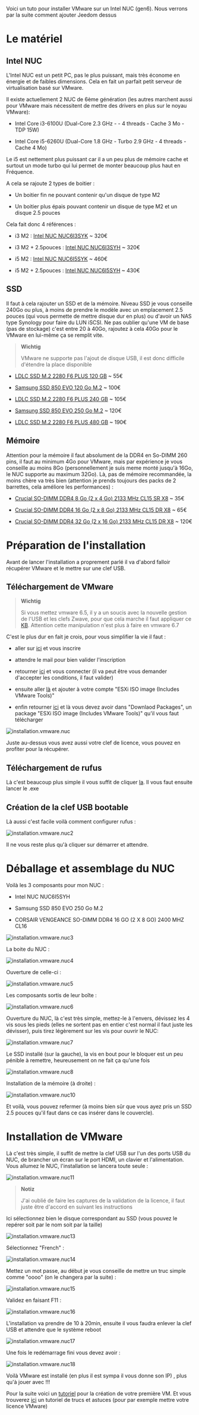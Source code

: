 Voici un tuto pour installer VMware sur un Intel NUC (gen6). Nous
verrons par la suite comment ajouter Jeedom dessus

Le matériel 
===========

Intel NUC 
---------

L'Intel NUC est un petit PC, pas le plus puissant, mais très économe en
énergie et de faibles dimensions. Cela en fait un parfait petit serveur
de virtualisation basé sur VMware.

Il existe actuellement 2 NUC de 6ème génération (les autres marchent
aussi pour VMware mais nécessitent de mettre des drivers en plus sur le
noyau VMware):

-   Intel Core i3-6100U (Dual-Core 2.3 GHz - - 4 threads - Cache 3 Mo -
    TDP 15W)

-   Intel Core i5-6260U (Dual-Core 1.8 GHz - Turbo 2.9 GHz - 4 threads -
    Cache 4 Mo)

Le i5 est nettement plus puissant car il a un peu plus de mémoire cache
et surtout un mode turbo qui lui permet de monter beaucoup plus haut en
Fréquence.

A cela se rajoute 2 types de boitier :

-   Un boitier fin ne pouvant contenir qu'un disque de type M2

-   Un boitier plus épais pouvant contenir un disque de type M2 et un
    disque 2.5 pouces

Cela fait donc 4 références :

-   i3 M2 : [Intel NUC
    NUC6I3SYK](http://www.ldlc.com/fiche/PB00203086.html) \~ 320€

-   i3 M2 + 2.5pouces : [Intel NUC
    NUC6I3SYH](http://www.ldlc.com/fiche/PB00203148.html) \~ 320€

-   i5 M2 : [Intel NUC
    NUC6I5SYK](http://www.ldlc.com/fiche/PB00203084.html) \~ 460€

-   i5 M2 + 2.5pouces : [Intel NUC
    NUC6I5SYH](http://www.ldlc.com/fiche/PB00202760.html) \~ 430€

SSD 
---

Il faut à cela rajouter un SSD et de la mémoire. Niveau SSD je vous
conseille 240Go ou plus, à moins de prendre le modèle avec un
emplacement 2.5 pouces (qui vous permette de mettre disque dur en plus)
ou d'avoir un NAS type Synology pour faire du LUN iSCSI. Ne pas oublier
qu'une VM de base (pas de stockage) c'est entre 20 à 40Go, rajoutez à
cela 40Go pour le VMware en lui-même ça se remplit vite.

> **Wichtig**
>
> VMware ne supporte pas l'ajout de disque USB, il est donc difficile
> d'étendre la place disponible

-   [LDLC SSD M.2 2280 F6 PLUS 120
    GB](http://www.ldlc.com/fiche/PB00203635.html) \~ 55€

-   [Samsung SSD 850 EVO 120 Go
    M.2](http://www.ldlc.com/fiche/PB00185923.html) \~ 100€

-   [LDLC SSD M.2 2280 F6 PLUS 240
    GB](http://www.ldlc.com/fiche/PB00203636.html) \~ 105€

-   [Samsung SSD 850 EVO 250 Go
    M.2](http://www.ldlc.com/fiche/PB00185924.html) \~ 120€

-   [LDLC SSD M.2 2280 F6 PLUS 480
    GB](http://www.ldlc.com/fiche/PB00207301.html) \~ 190€

Mémoire 
-------

Attention pour la mémoire il faut absolument de la DDR4 en So-DIMM 260
pins, il faut au minimum 4Go pour VMware, mais par expérience je vous
conseille au moins 8Go (personnellement je suis meme monté jusqu'à 16Go,
le NUC supporte au maximum 32Go). Là, pas de mémoire recommandée, la
moins chère va très bien (attention je prends toujours des packs de 2
barrettes, cela améliore les performances) :

-   [Crucial SO-DIMM DDR4 8 Go (2 x 4 Go) 2133 MHz CL15 SR
    X8](http://www.ldlc.com/fiche/PB00204134.html) \~ 35€

-   [Crucial SO-DIMM DDR4 16 Go (2 x 8 Go) 2133 MHz CL15 DR
    X8](http://www.ldlc.com/fiche/PB00204135.html) \~ 65€

-   [Crucial SO-DIMM DDR4 32 Go (2 x 16 Go) 2133 MHz CL15 DR
    X8](http://www.ldlc.com/fiche/PB00204136.html) \~ 120€

Préparation de l'installation 
=============================

Avant de lancer l'installation a proprement parlé il va d'abord falloir
récupérer VMware et le mettre sur une clef USB.

Téléchargement de VMware 
------------------------

> **Wichtig**
>
> Si vous mettez vmware 6.5, il y a un soucis avec la nouvelle gestion
> de l'USB et les clefs Zwave, pour que cela marche il faut appliquer ce
> [KB](https://kb.vmware.com/selfservice/microsites/search.do?language=en_US&cmd=displayKC&externalId=2147650). Attention cette manipulation n'est plus à faire en vmware 6.7

C'est le plus dur en fait je crois, pour vous simplifier la vie il faut
:

-   aller sur
    [ici](https://my.vmware.com/en/web/vmware/evalcenter?p=free-esxi6)
    et vous inscrire

-   attendre le mail pour bien valider l'inscription

-   retourner
    [ici](https://my.vmware.com/en/web/vmware/evalcenter?p=free-esxi6)
    et vous connecter (il va peut être vous demander d'accepter les
    conditions, il faut valider)

-   ensuite aller
    [là](https://my.vmware.com/fr/web/vmware/details?productId=491&downloadGroup=ESXI60U2)
    et ajouter à votre compte "ESXi ISO image (Includes VMware Tools)"

-   enfin retourner
    [ici](https://my.vmware.com/en/web/vmware/evalcenter?p=free-esxi6)
    et là vous devez avoir dans "Downlaod Packages", un package "ESXi
    ISO image (Includes VMware Tools)" qu'il vous faut télécharger

![installation.vmware.nuc](images/installation.vmware.nuc.PNG)

Juste au-dessus vous avez aussi votre clef de licence, vous pouvez en
profiter pour la récupérer.

Téléchargement de rufus 
-----------------------

Là c'est beaucoup plus simple il vous suffit de cliquer
[la](http://rufus.akeo.ie/downloads/rufus-2.9.exe). Il vous faut ensuite
lancer le .exe

Création de la clef USB bootable 
--------------------------------

Là aussi c'est facile voilà comment configurer rufus :

![installation.vmware.nuc2](images/installation.vmware.nuc2.PNG)

Il ne vous reste plus qu'à cliquer sur démarrer et attendre.

Déballage et assemblage du NUC 
==============================

Voilà les 3 composants pour mon NUC :

-   Intel NUC NUC6I5SYH

-   Samsung SSD 850 EVO 250 Go M.2

-   CORSAIR VENGEANCE SO-DIMM DDR4 16 GO (2 X 8 GO) 2400 MHZ CL16

![installation.vmware.nuc3](images/installation.vmware.nuc3.jpg)

La boite du NUC :

![installation.vmware.nuc4](images/installation.vmware.nuc4.jpg)

Ouverture de celle-ci :

![installation.vmware.nuc5](images/installation.vmware.nuc5.jpg)

Les composants sortis de leur boîte :

![installation.vmware.nuc6](images/installation.vmware.nuc6.jpg)

Ouverture du NUC, là c'est très simple, mettez-le à l'envers, dévissez
les 4 vis sous les pieds (elles ne sortent pas en entier c'est normal il
faut juste les dévisser), puis tirez légèrement sur les vis pour ouvrir
le NUC:

![installation.vmware.nuc7](images/installation.vmware.nuc7.jpg)

Le SSD installé (sur la gauche), la vis en bout pour le bloquer est un
peu pénible à remettre, heureusement on ne fait ça qu'une fois

![installation.vmware.nuc8](images/installation.vmware.nuc8.jpg)

Installation de la mémoire (à droite) :

![installation.vmware.nuc10](images/installation.vmware.nuc10.jpg)

Et voilà, vous pouvez refermer (à moins bien sûr que vous ayez pris un
SSD 2.5 pouces qu'il faut dans ce cas insérer dans le couvercle).

Installation de VMware 
======================

Là c'est très simple, il suffit de mettre la clef USB sur l'un des ports
USB du NUC, de brancher un écran sur le port HDMI, un clavier et
l'alimentation. Vous allumez le NUC, l'installation se lancera toute
seule :

![installation.vmware.nuc11](images/installation.vmware.nuc11.jpg)

> **Notiz**
>
> J'ai oublié de faire les captures de la validation de la licence, il
> faut juste être d'accord en suivant les instructions

Ici sélectionnez bien le disque correspondant au SSD (vous pouvez le
repérer soit par le nom soit par la taille)

![installation.vmware.nuc13](images/installation.vmware.nuc13.jpg)

Sélectionnez "French" :

![installation.vmware.nuc14](images/installation.vmware.nuc14.jpg)

Mettez un mot passe, au début je vous conseille de mettre un truc simple
comme "oooo" (on le changera par la suite) :

![installation.vmware.nuc15](images/installation.vmware.nuc15.jpg)

Validez en faisant F11 :

![installation.vmware.nuc16](images/installation.vmware.nuc16.jpg)

L'installation va prendre de 10 à 20min, ensuite il vous faudra enlever
la clef USB et attendre que le système reboot

![installation.vmware.nuc17](images/installation.vmware.nuc17.jpg)

Une fois le redémarrage fini vous devez avoir :

![installation.vmware.nuc18](images/installation.vmware.nuc18.jpg)

Voilà VMware est installé (en plus il est sympa il vous donne son IP) ,
plus qu'à jouer avec !!!

Pour la suite voici un
[tutoriel](https://jeedom.github.io/documentation/howto/fr_FR/doc-howto-vmware.creer_une_vm.html)
pour la création de votre première VM. Et vous trouverez
[ici](https://jeedom.github.io/documentation/howto/fr_FR/doc-howto-vmware.trucs_et_astuces.html)
un tutoriel de trucs et astuces (pour par exemple mettre votre licence
VMware)
